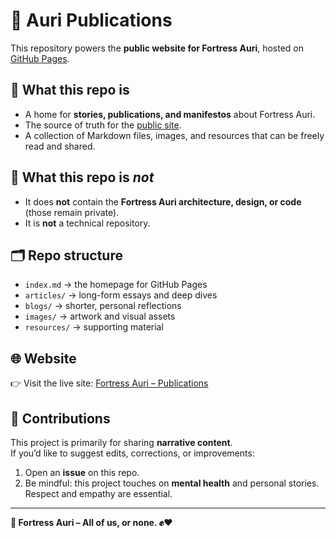 # 🏰 Auri Publications

This repository powers the **public website for Fortress Auri**, hosted on [GitHub Pages](https://docphilduplessis.github.io/Auri_Publications/).

## 📖 What this repo is
- A home for **stories, publications, and manifestos** about Fortress Auri.  
- The source of truth for the [public site](https://docphilduplessis.github.io/Auri_Publications/).  
- A collection of Markdown files, images, and resources that can be freely read and shared.

## 🚫 What this repo is *not*
- It does **not** contain the **Fortress Auri architecture, design, or code** (those remain private).  
- It is **not** a technical repository.  

## 🗂 Repo structure
- `index.md` → the homepage for GitHub Pages  
- `articles/` → long-form essays and deep dives  
- `blogs/` → shorter, personal reflections  
- `images/` → artwork and visual assets  
- `resources/` → supporting material  

## 🌐 Website
👉 Visit the live site: [Fortress Auri – Publications](https://docphilduplessis.github.io/Auri_Publications/)

## 🤝 Contributions
This project is primarily for sharing **narrative content**.  
If you’d like to suggest edits, corrections, or improvements:
1. Open an **issue** on this repo.  
2. Be mindful: this project touches on **mental health** and personal stories. Respect and empathy are essential.  

---

**🏰 Fortress Auri – All of us, or none. ✊❤️**
